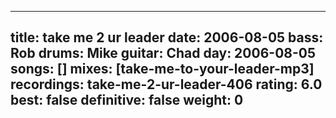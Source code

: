 
---
title: take me 2 ur leader
date: 2006-08-05
bass:	Rob
drums:	Mike
guitar:	Chad
day: 2006-08-05
songs: []
mixes: [take-me-to-your-leader-mp3]
recordings: take-me-2-ur-leader-406
rating: 6.0
best: false
definitive: false
weight: 0
---

